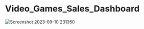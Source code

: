 # Video_Games_Sales_Dashboard
![Screenshot 2023-09-10 231350](https://github.com/anou21/Video_Games_Sales_Dashboard/assets/139037831/aef0de38-088a-4883-973b-44a91183a9e2)
